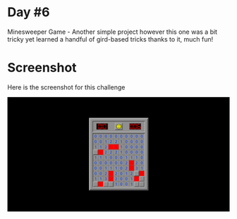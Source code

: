 # Day #6

Minesweeper Game - Another simple project however this one was a bit tricky yet learned a handful of gird-based tricks thanks to it, much fun!

# Screenshot
Here is the screenshot for this challenge

![Project](image.png)